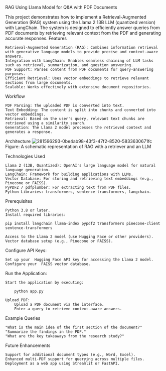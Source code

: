 RAG Using Llama Model for Q&A with PDF Documents

This project demonstrates how to implement a Retrieval-Augmented Generation (RAG) system using the Llama 2 13B LLM (quantized version) with LangChain. The system is designed to efficiently answer queries from PDF documents by retrieving relevant context from the PDF and generating accurate responses.
Features

    Retrieval-Augmented Generation (RAG): Combines information retrieval with generative language models to provide precise and context-aware answers.
    Integration with LangChain: Enables seamless chaining of LLM tasks such as retrieval, summarization, and question answering.
    PDF Support: Parses content from PDF documents for query-answering purposes.
    Efficient Retrieval: Uses vector embeddings to retrieve relevant sections from large documents.
    Scalable: Works effectively with extensive document repositories.

Workflow

    PDF Parsing: The uploaded PDF is converted into text.
    Text Embedding: The content is split into chunks and converted into vector embeddings.
    Retrieval: Based on the user's query, relevant text chunks are retrieved using a similarity search.
    Generation: The Llama 2 model processes the retrieved context and generates a response.

Architecture
![281596293-0be4ab98-43f3-47f2-8520-5833630671fc](https://github.com/user-attachments/assets/8afe6f25-9abe-4b68-90f2-148efbe2b4e6)
Figure: A schematic representation of RAG with a retriever and an LLM









Technologies Used

    Llama 2 (13B, Quantized): OpenAI's large language model for natural language generation.
    LangChain: Framework for building applications with LLMs.
    Vector Database: For storing and retrieving text embeddings (e.g., Pinecone or FAISS).
    PyPDF2 / pdfplumber: For extracting text from PDF files.
    Python Libraries: transformers, sentence-transformers, langchain.

Prerequisites

    Python 3.8 or later.
    Install required libraries:

    pip install langchain llama-index pypdf2 transformers pinecone-client sentence-transformers

    Access to the Llama 2 model (use Hugging Face or other providers).
    Vector database setup (e.g., Pinecone or FAISS).


Configure API Keys:

    Set up your  Hugging Face API key for accessing the Llama 2 model.
    Configure your  FAISS vector database.

Run the Application:

    Start the application by executing:

        python app.py

    Upload PDF:
        Upload a PDF document via the interface.
        Enter a query to retrieve context-aware answers.

Example Queries

    "What is the main idea of the first section of the document?"
    "Summarize the findings in the PDF."
    "What are the key takeaways from the research study?"

Future Enhancements

    Support for additional document types (e.g., Word, Excel).
    Enhanced multi-PDF support for querying across multiple files.
    Deployment as a web app using Streamlit or FastAPI.

